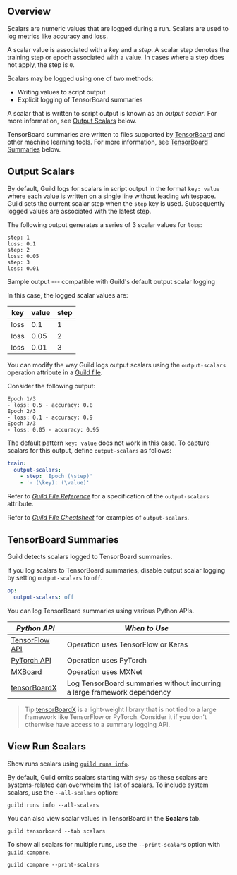 <!-- -*- eval:(visual-line-mode 1) -*- -->

<div data-theme-toc="true"></div>
<div data-guild-docs="true"></div>

## Overview

Scalars are numeric values that are logged during a run. Scalars are used to log metrics like accuracy and loss.

A scalar value is associated with a *key* and a *step*. A scalar step denotes the training step or epoch associated with a value. In cases where a step does not apply, the step is `0`.

Scalars may be logged using one of two methods:

- Writing values to script output
- Explicit logging of TensorBoard summaries

A scalar that is written to script output is known as an *output scalar*. For more information, see [Output Scalars](#output-scalars) below.

TensorBoard summaries are written to files supported by [TensorBoard](https://www.tensorflow.org/tensorboard) and other machine learning tools. For more information, see [TensorBoard Summaries](#tensorboard-summaries) below.

## Output Scalars

By default, Guild logs for scalars in script output in the format `key: value` where each value is written on a single line without leading whitespace. Guild sets the current scalar step when the `step` key is used. Subsequently logged values are associated with the latest step.

The following output generates a series of 3 scalar values for `loss`:

``` output
step: 1
loss: 0.1
step: 2
loss: 0.05
step: 3
loss: 0.01
```

<span data-guild-class="caption">Sample output --- compatible with Guild's default output scalar logging</span>

In this case, the logged scalar values are:

| **key** | **value** | **step** |
|---------|-----------|----------|
| loss    | 0.1       | 1        |
| loss    | 0.05      | 2        |
| loss    | 0.01      | 3        |

You can modify the way Guild logs output scalars using the `output-scalars` operation attribute in a [Guild file](/term/guildfile).

Consider the following output:

``` output
Epoch 1/3
- loss: 0.5 - accuracy: 0.8
Epoch 2/3
- loss: 0.1 - accuracy: 0.9
Epoch 3/3
- loss: 0.05 - accuracy: 0.95
```

The default pattern `key: value` does not work in this case. To capture scalars for this output, define `output-scalars` as follows:

``` yaml
train:
  output-scalars:
    - step: 'Epoch (\step)'
    - '- (\key): (\value)'
```

Refer to [*Guild File Reference*](/reference/guildfile#output-scalars) for a specification of the `output-scalars` attribute.

Refer to [*Guild File Cheatsheet*](/cheatsheets/#output-scalars) for examples of `output-scalars`.

## TensorBoard Summaries

Guild detects scalars logged to TensorBoard summaries.

If you log scalars to TensorBoard summaries, disable output scalar logging by setting `output-scalars` to `off`.

``` yaml
op:
  output-scalars: off
```

You can log TensorBoard summaries using various Python APIs.

| *Python API* | *When to Use* |
|-|-|
| [TensorFlow API](https://www.tensorflow.org/api_docs/python/tf/summary) | Operation uses TensorFlow or Keras |
| [PyTorch API](https://pytorch.org/docs/stable/tensorboard.html) | Operation uses PyTorch |
| [MXBoard](https://github.com/awslabs/mxboard) | Operation uses MXNet |
| [tensorBoardX](https://github.com/lanpa/tensorboardX) | Log TensorBoard summaries without incurring a large framework dependency |

> <span data-guild-class="callout tip">Tip</span> [tensorBoardX](https://github.com/lanpa/tensorboardX) is a light-weight library that is not tied to a large framework like TensorFlow or PyTorch. Consider it if you don't otherwise have access to a summary logging API.

## View Run Scalars

Show runs scalars using [`guild runs info`](/commands/runs-info).

By default, Guild omits scalars starting with `sys/` as these scalars are systems-related can overwhelm the list of scalars. To include system scalars, use the `--all-scalars` option:

``` command
guild runs info --all-scalars
```

You can also view scalar values in TensorBoard in the **Scalars** tab.

``` command
guild tensorboard --tab scalars
```

To show all scalars for multiple runs, use the `--print-scalars` option with [`guild compare`](/commands/compare).

``` command
guild compare --print-scalars
```
